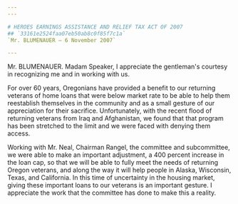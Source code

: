 ```yaml
---
---

# HEROES EARNINGS ASSISTANCE AND RELIEF TAX ACT OF 2007
## `33161e2524faa07eb50ab8c0f85f7c1a`
`Mr. BLUMENAUER — 6 November 2007`

---
```



Mr. BLUMENAUER. Madam Speaker, I appreciate the gentleman's courtesy 
in recognizing me and in working with us.

For over 60 years, Oregonians have provided a benefit to our 
returning veterans of home loans that were below market rate to be able 
to help them reestablish themselves in the community and as a small 
gesture of our appreciation for their sacrifice. Unfortunately, with 
the recent flood of returning veterans from Iraq and Afghanistan, we 
found that that program has been stretched to the limit and we were 
faced with denying them access.

Working with Mr. Neal, Chairman Rangel, the committee and 
subcommittee, we were able to make an important adjustment, a 400 
percent increase in the loan cap, so that we will be able to fully meet 
the needs of returning Oregon veterans, and along the way it will help 
people in Alaska, Wisconsin, Texas, and California. In this time of 
uncertainty in the housing market, giving these important loans to our 
veterans is an important gesture. I appreciate the work that the 
committee has done to make this a reality.